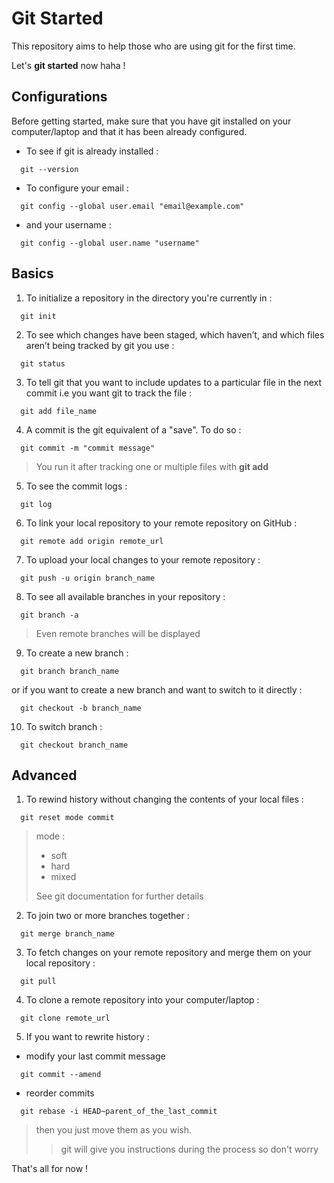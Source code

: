 # Git Started


This repository aims to help those who are using git for the first time.

Let's **git started** now haha !


## Configurations

Before getting started, make sure that you have git installed on your computer/laptop
and that it has been already configured.

- To see if git is already installed :

```shell
  git --version
```

- To configure your email :

```shell
  git config --global user.email "email@example.com"
```

- and your username :

```shell
  git config --global user.name "username"
```

## Basics

1) To initialize a repository in the directory you're currently in :

```shell
  git init
```

2) To see which changes have been staged, which haven’t, and which files aren’t being tracked by 
   git you use : 

```shell
  git status
```

3) To tell git that you want to include updates to a particular file in the next commit i.e you 
   want git to track the file :

```shell
  git add file_name
```

4) A commit is the git equivalent of a "save". To do so :

```shell
  git commit -m "commit message"
```
> You run it after tracking one or multiple files with **git add**

5) To see the commit logs :

```shell
  git log
```

6) To link your local repository to your remote repository on GitHub :

```shell
  git remote add origin remote_url
```

7) To upload your local changes to your remote repository :

```shell
  git push -u origin branch_name
```

8) To see all available branches in your repository : 

```shell
  git branch -a
```

> Even remote branches will be displayed

9) To create a new branch :

```shell
  git branch branch_name
```

or if you want to create a new branch and want to switch to it directly :

```shell
  git checkout -b branch_name
```

10) To switch branch : 

```shell
  git checkout branch_name
```

## Advanced

1) To rewind history without changing the contents of your local files :

```shell
  git reset mode commit
```

> mode :
>  - soft
>  - hard 
>  - mixed
> 
> See git documentation for further details

2) To join two or more branches together : 

```shell
  git merge branch_name
```

3) To fetch changes on your remote repository and merge them on your local repository :

```shell
  git pull
```

4) To clone a remote repository into your computer/laptop :

```shell
  git clone remote_url
```

5) If you want to rewrite history :

 - modify your last commit message

```shell
  git commit --amend
```

 - reorder commits 

```shell
  git rebase -i HEAD~parent_of_the_last_commit
```

> then you just move them as you wish.
>> git will give you instructions during the process so don't worry


That's all for now !